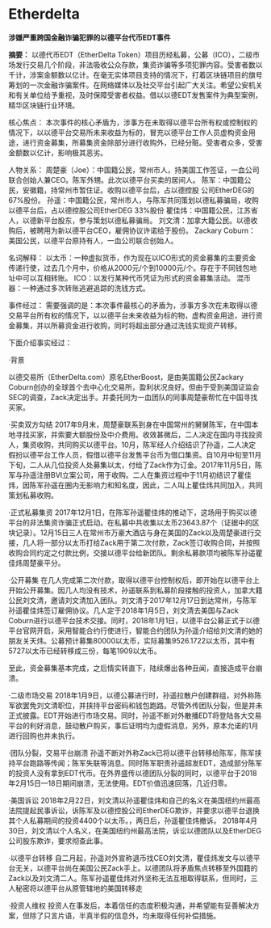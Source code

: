 # Etherdelta
<b>涉嫌严重跨国金融诈骗犯罪的以德平台代币EDT事件</b>

<b>摘要：</b>
以德代币EDT（EtherDelta Token）项目历经私募，公募（ICO），二级市场发行交易几个阶段，非法吸收公众存款，集资诈骗等多项犯罪内容。受害者数以千计，涉案金额数以亿计。在毫无实体项目支持的情况下，打着区块链项目的旗号筹划的一次金融诈骗案件。在网络媒体以及社交平台引起广大关注。希望公安机关和有关单位给予重视，及时保障受害者权益。借以以德EDT发售案件为典型案例，精华区块链行业环境。


核心焦点：
本次事件的核心矛盾为，涉事方在未取得以德平台所有权或控制权的情况下，以以德平台交易所未来收益为标的，冒充以德平台工作人员虚构资金用途，进行资金募集，所募集资金除部分进行收购外，已经分赃。受害者众多，受害金额数以亿计，影响极其恶劣。


人物关系：
周楚豪（Joe）：中国籍公民，常州市人，持美国工作签证，一血公司联合创始人兼CEO。陈军外甥。此次以德平台买卖的居间人。
陈军：中国籍公民，安徽籍，持常州市暂住证。收购以德平台后，占以德控股
公司EtherDEG的67%股份。
孙遥：中国籍公民，常州市人，与陈军共同策划以德私募骗局，收购以德平台后，占以德控股公司EtherDEG 33%股份
瞿佳炜：中国籍公民，江苏省人，以德新平台股东，参与策划以德私募骗局。
刘文清：加拿大籍公民。以德收购后，被聘用为新以德平台CEO，雇佣协议许诺给于股份。
Zackary Coburn：美国公民，以德平台原持有人，一血公司联合创始人。


名词解释：
以太币：一种虚拟货币，作为现在以ICO形式的资金募集的主要资金传递行使，过去几个月中，价格从2000元/个到10000元/个。存在于不同钱包地址中可以互相转账。
ICO：以发行某种代币凭证为形式的资金募集活动。
混币器：一种通过多次转账逃避追踪的洗钱方式。


事件经过：
需要强调的是：本次事件最核心的矛盾为，涉事方多次在未取得以德交易平台所有权的情况下，以以德平台未来收益为标的物，虚构资金用途，进行资金募集，并以所募资金进行收购，同时将超出部分通过洗钱实现资产转移。

下面介绍事实经过：

·背景

以德交易所（EtherDelta.com）原名EtherBoost，是由美国籍公民Zackary Coburn创办的全球首个去中心化交易所，盈利状况良好。但由于受到美国证监会SEC的调查，Zack决定出手。并委托同为一血团队的同事周楚豪帮忙在中国寻找买家。

·买卖双方勾结
2017年9月末，周楚豪联系到身在中国常州的舅舅陈军，在中国本地寻找买家，并索要大额股份及中介费用。收效甚微后，二人决定在国内寻找投资人，集资收购，共同购买以德平台。10月，陈军经人介绍结识了孙遥，二人决定假扮以德平台工作人员，假借以德平台发售平台币为借口集资。自10月中旬至11月下旬，二人从几位投资人处募集以太，付给了Zack作为订金。2017年11月5日，陈军与孙遥注册BVI立案公司，用于收购。二人在集资过程中于11月初结识了瞿佳炜，因陈军孙遥在圈内无影响力和知名度，因此，二人叫上瞿佳炜共同加入，共同策划私募收购。

·正式私募集资
2017年12月1日，在陈军孙遥瞿佳炜的推动下，这场用于购买以德平台的非法集资诈骗正式启动。在私募中共收集以太币23643.87个（证据中的区块记录）。12月15日三人在常州市万豪大酒店与身在美国的Zack以及周楚豪进行交接，几人将一部分以太币打给Zack用于第二次付款，Zack签订收购合同，并按照收购合同约定之付款比例，交接以德平台给新团队。剩余私募款项均被陈军孙遥瞿佳炜周楚豪平分。

·公开募集
在几人完成第二次付款，取得以德平台控制权后，即开始在以德平台上开始公开募集。因几人均没有技术，孙遥联系到私募阶段接触的投资人，加拿大籍公民刘文清，邀请刘文清加入团队。刘文清于2017年12月17日到达常州，与陈军孙遥瞿佳炜签订雇佣协议。几人定于2018年1月5日，刘文清去美国与Zack Coburn进行以德平台技术交接。同时，2018年1月1日，以德平台公募正式于以德平台官网开启，采用智能合约行使进行，智能合约团队为孙遥介绍给刘文清的她的朋友关天炜。公募预计募集80000以太币，实际募集9526.1722以太币，其中有5727以太币已经转移成三份，每笔1909以太币。

至此，资金募集基本完成，之后情实转直下，陆续爆出各种丑闻，直接造成平台崩溃。


·二级市场交易
2018年1月9日，以德公募进行时，孙遥拉散户创建群组，对外称陈军欲罢免刘文清职位，并挟持平台密码和钱包跑路。尽管外传团队分裂，但是并未正式披露。EDT开始进行市场交易。同时，孙遥不断对外散播EDT将登陆各大交易平台的利好消息，鼓动散户购买，事后证明均为虚假消息，另外，原本允诺的1月进行回购也并未执行。

·团队分裂，交易平台崩溃
孙遥不断对外称Zack已将以德平台转移给陈军，陈军挟持平台跑路等传闻；陈军失联等消息。同时陈军职责孙遥超发EDT，造成部分陈军的投资人没有拿到EDT代币。在外界盛传以德团队分裂的同时，以德平台于2018年2月15日—18日期间崩溃，无法使用。EDT价值迅速回落，几近归零。

·美国诉讼
2018年2月22日，刘文清以孙遥瞿佳炜和自己的名义在美国纽约州最高法院提起民事诉讼，诉陈军及以德控股公司EtherDEG欺诈，并要求以德平台退换其个人私募期间的投资4400个以太币。，两日后，孙遥瞿佳炜撤诉。
2018年4月30日，刘文清以个人名义，在美国纽约州最高法院，诉讼以德团队以及EtherDEG公司股东欺诈，要求彻查此事。

·以德平台转移
自二月起，孙遥对外宣称退币找CEO刘文清，瞿佳炜发文与以德平台无关，以德平台尚在美国公民Zack手上。以德团队将矛盾焦点转移至外国籍的Zack以及刘文清二人。陈军孙遥瞿佳炜对外坚称无法互相取得联系，但同时，三人秘密将以德平台从原管辖地的美国转移走

·投资人维权
投资人在事发后，本着信任的态度积极沟通，并希望能有妥善解决方案，但除了只言片语，半真半假的信息外，均未取得任何补偿措施。

